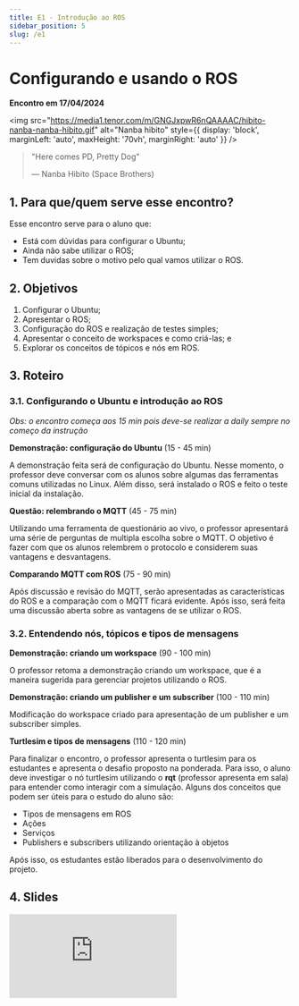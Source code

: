 ```yaml
---
title: E1 - Introdução ao ROS
sidebar_position: 5
slug: /e1
---
```


# Configurando e usando o ROS

**Encontro em 17/04/2024**

<img 
  src="https://media1.tenor.com/m/GNGJxpwR6nQAAAAC/hibito-nanba-nanba-hibito.gif"
  alt="Nanba hibito"
  style={{ 
    display: 'block',
    marginLeft: 'auto',
    maxHeight: '70vh',
    marginRight: 'auto'
  }} 
/>
<br/>

> "Here comes PD, Pretty Dog"
>
> — Nanba Hibito (Space Brothers)


## 1. Para que/quem serve esse encontro?

Esse encontro serve para o aluno que:

* Está com dúvidas para configurar o Ubuntu;
* Ainda não sabe utilizar o ROS;
* Tem duvidas sobre o motivo pelo qual vamos utilizar o ROS.

## 2. Objetivos

1. Configurar o Ubuntu;
1. Apresentar o ROS;
2. Configuração do ROS e realização de testes simples;
3. Apresentar o conceito de workspaces e como criá-las; e
4. Explorar os conceitos de tópicos e nós em ROS.

## 3. Roteiro 

### 3.1. Configurando o Ubuntu e introdução ao ROS

*Obs: o encontro começa aos 15 min pois deve-se realizar a daily sempre no
começo da instrução*

**Demonstração: configuração do Ubuntu** (15 - 45 min)

A demonstração feita será de configuração do Ubuntu. Nesse momento, o professor
deve conversar com os alunos sobre algumas das ferramentas comuns utilizadas no
Linux. Além disso, será instalado o ROS e feito o teste inicial da instalação.

**Questão: relembrando o MQTT** (45 - 75 min)

Utilizando uma ferramenta de questionário ao vivo, o professor apresentará uma
série de perguntas de multipla escolha sobre o MQTT. O objetivo é fazer com que
os alunos relembrem o protocolo e considerem suas vantagens e desvantagens.

**Comparando MQTT com ROS** (75 - 90 min)

Após discussão e revisão do MQTT, serão apresentadas as características do ROS
e a comparação com o MQTT ficará evidente. Após isso, será feita uma discussão
aberta sobre as vantagens de se utilizar o ROS.

### 3.2. Entendendo nós, tópicos e tipos de mensagens

**Demonstração: criando um workspace** (90 - 100 min)

O professor retoma a demonstração criando um workspace, que é a maneira
sugerida para gerenciar projetos utilizando o ROS.

**Demonstração: criando um publisher e um subscriber** (100 - 110 min)

Modificação do workspace criado para apresentação de um publisher e um
subscriber simples.

**Turtlesim e tipos de mensagens** (110 - 120 min)

Para finalizar o encontro, o professor apresenta o turtlesim para os estudantes
e apresenta o desafio proposto na ponderada. Para isso, o aluno deve investigar
o nó turtlesim utilizando o **rqt** (professor apresenta em sala) para entender
como interagir com a simulação. Alguns dos conceitos que podem ser úteis para o
estudo do aluno são:

* Tipos de mensagens em ROS
* Ações
* Serviços
* Publishers e subscribers utilizando orientação à objetos

Após isso, os estudantes estão liberados para o desenvolvimento do projeto.

## 4. Slides 

<div style={{ textAlign: 'center' }}>
    <iframe 
        style={{
            display: 'block',
            margin: 'auto',
            width: '100%',
            height: '50vh',
        }}
        src="https://slides.com/rodrigomangoninicola/m6-ec-encontros/embed#/encontro1"
        frameborder="0" 
        allowFullScreen>
    </iframe>
</div>
